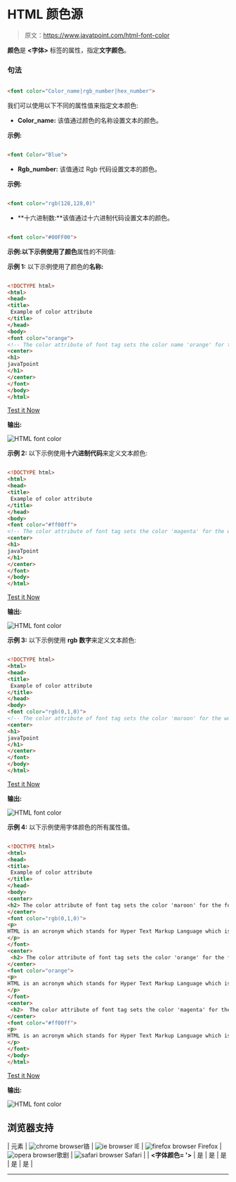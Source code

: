 # HTML 颜色源

> 原文：<https://www.javatpoint.com/html-font-color>

**颜色**是 **<字体>** 标签的属性，指定**文字颜色**。

### 句法

```html

<font color="Color_name|rgb_number|hex_number"> 

```

我们可以使用以下不同的属性值来指定文本颜色:

*   **Color_name:** 该值通过颜色的名称设置文本的颜色。

**示例:**

```html

<font Color="Blue">

```

*   **Rgb_number:** 该值通过 Rgb 代码设置文本的颜色。

**示例:**

```html

<font color="rgb(128,128,0)"

```

*   **十六进制数:**该值通过十六进制代码设置文本的颜色。

```html

<font color="#00FF00">

```

**示例:**以下示例使用了**颜色**属性的不同值:

**示例 1:** 以下示例使用了颜色的**名称:**

```html

<!DOCTYPE html>  
<html>   
<head>  
<title>  
 Example of color attribute 
</title>  
</head>  
<body> 
<font color="orange"> 
<!-- The color attribute of font tag sets the color name 'orange' for the word javaTpoint--> 
<center>  
<h1> 
javaTpoint
</h1> 
</center>
</font>   
</body>  
</html>

```

[Test it Now](https://www.javatpoint.com/oprweb/test.jsp?filename=HTMLfontcolor1)

**输出:**

![HTML font color](img/42486df347a4e598b5b84605da5df7a9.png)

**示例 2:** 以下示例使用**十六进制代码**来定义文本颜色:

```html

<!DOCTYPE html>  
<html>   
<head>  
<title>  
 Example of color attribute 
</title>  
</head>  
<body> 
<font color="#ff00ff"> 
<!-- The color attribute of font tag sets the color 'magenta' for the word javaTpoint by busing the Hex code "#ff00ff" --> 
<center>  
<h1> 
javaTpoint
</h1> 
</center>
</font>   
</body>  
</html>

```

[Test it Now](https://www.javatpoint.com/oprweb/test.jsp?filename=HTMLfontcolor2)

**输出:**

![HTML font color](img/fb75e62bae993385685041821905ff18.png)

**示例 3:** 以下示例使用 **rgb 数字**来定义文本颜色:

```html

<!DOCTYPE html>  
<html>   
<head>  
<title>  
 Example of color attribute 
</title>  
</head>  
<body> 
<font color="rgb(0,1,0)"> 
<!-- The color attribute of font tag sets the color 'maroon' for the word javaTpoint by using the RGB Number "rgb(0,1,0)" --> 
<center>  
<h1> 
javaTpoint
</h1> 
</center>
</font>   
</body>  
</html>

```

[Test it Now](https://www.javatpoint.com/oprweb/test.jsp?filename=HTMLfontcolor3)

**输出:**

![HTML font color](img/d3ede66813ef8bdb11ed11655403f12b.png)

**示例 4:** 以下示例使用字体颜色的所有属性值。

```html

<!DOCTYPE html>  
<html>   
<head>  
<title>  
 Example of color attribute 
</title>  
</head>  
<body> 
<center>
<h2> The color attribute of font tag sets the color 'maroon' for the following paragraph by using the RGB Number "rgb(0,1,0)" </h2>
</center>
<font color="rgb(0,1,0)">
<p>
HTML is an acronym which stands for Hyper Text Markup Language which is used for creating web pages and web applications. Let's see what is meant by Hypertext Markup Language, and Web page.
</p> 
</font>
<center> 
 <h2> The color attribute of font tag sets the color 'orange' for the following paragraph by using the name of colour </h2>
</center>
<font color="orange"> 
<p>
HTML is an acronym which stands for Hyper Text Markup Language which is used for creating web pages and web applications. Let's see what is meant by Hypertext Markup Language, and Web page.
</p> 
</font>
<center> 
 <h2>  The color attribute of font tag sets the color 'magenta' for the following paragraph by busing the Hex code "#ff00ff"   </h2>
</center>
<font color="#ff00ff"> 
<p>
HTML is an acronym which stands for Hyper Text Markup Language which is used for creating web pages and web applications. Let's see what is meant by Hypertext Markup Language, and Web page.
</p> 
</font>   
</body>  
</html>

```

[Test it Now](https://www.javatpoint.com/oprweb/test.jsp?filename=HTMLfontcolor4)

**输出:**

![HTML font color](img/44d4ad745c3603cc609b57e728e70343.png)

## 浏览器支持

| 元素 | ![chrome browser](img/4fbdc93dc2016c5049ed108e7318df19.png)铬 | ![ie browser](img/83dd23df1fe8373fd5bf054b2c1dd88b.png) IE | ![firefox browser](img/4f001fff393888a8a807ed29b28145d1.png) Firefox | ![opera browser](img/6cad4a592cc69a052056a0577b4aac65.png)歌剧 | ![safari browser](img/a0f6a9711a92203c5dc5c127fe9c9fca.png) Safari |
| **<字体颜色= '>** | 是 | 是 | 是 | 是 | 是 |

* * *